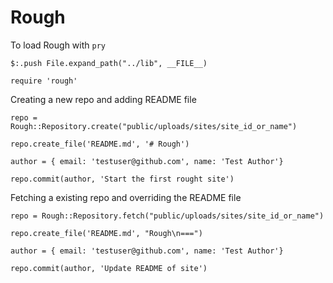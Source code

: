 # Rough

To load Rough with `pry`

    $:.push File.expand_path("../lib", __FILE__)

    require 'rough'

Creating a new repo and adding README file

    repo = Rough::Repository.create("public/uploads/sites/site_id_or_name")

    repo.create_file('README.md', '# Rough')

    author = { email: 'testuser@github.com', name: 'Test Author'}

    repo.commit(author, 'Start the first rought site')

Fetching a existing repo and overriding the README file

    repo = Rough::Repository.fetch("public/uploads/sites/site_id_or_name")

    repo.create_file('README.md', "Rough\n===")

    author = { email: 'testuser@github.com', name: 'Test Author'}

    repo.commit(author, 'Update README of site')
